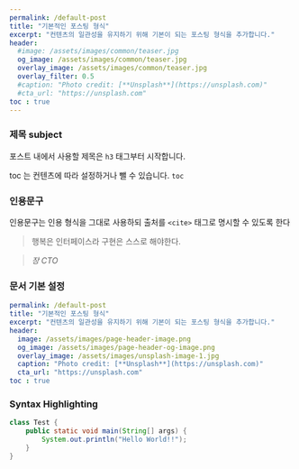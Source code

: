 ```yaml
---
permalink: /default-post
title: "기본적인 포스팅 형식"
excerpt: "컨텐츠의 일관성을 유지하기 위해 기본이 되는 포스팅 형식을 추가합니다."
header:
  #image: /assets/images/common/teaser.jpg
  og_image: /assets/images/common/teaser.jpg
  overlay_image: /assets/images/common/teaser.jpg
  overlay_filter: 0.5
  #caption: "Photo credit: [**Unsplash**](https://unsplash.com)"
  #cta_url: "https://unsplash.com"
toc : true
---
```


### 제목 subject

포스트 내에서 사용할 제목은 `h3` 태그부터 시작합니다.

toc 는 컨텐츠에 따라 설정하거나 뺄 수 있습니다. `toc`

### 인용문구
인용문구는 인용 형식을 그대로 사용하되 출처를 `<cite>` 태그로 명시할 수 있도록 한다

> 행복은 인터페이스라 구현은 스스로 해야한다.

> <cite>장 CTO</cite>


### 문서 기본 설정

```yaml
permalink: /default-post
title: "기본적인 포스팅 형식"
excerpt: "컨텐츠의 일관성을 유지하기 위해 기본이 되는 포스팅 형식을 추가합니다."
header:
  image: /assets/images/page-header-image.png
  og_image: /assets/images/page-header-og-image.png
  overlay_image: /assets/images/unsplash-image-1.jpg
  caption: "Photo credit: [**Unsplash**](https://unsplash.com)"
  cta_url: "https://unsplash.com"
toc : true
``` 

### Syntax Highlighting

```java
class Test {
    public static void main(String[] args) {
        System.out.println("Hello World!!");
    }
}
```
